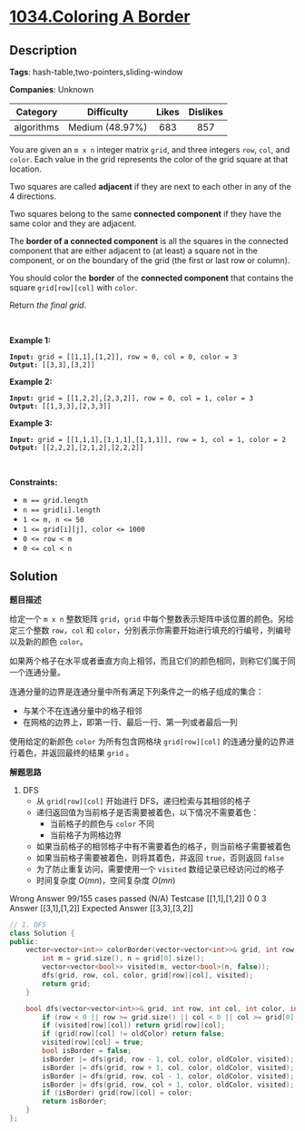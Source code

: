 # [1034.Coloring A Border](https://leetcode.com/problems/coloring-a-border/description/)

## Description

**Tags**: hash-table,two-pointers,sliding-window

**Companies**: Unknown

|  Category  |   Difficulty    | Likes | Dislikes |
| :--------: | :-------------: | :---: | :------: |
| algorithms | Medium (48.97%) |  683  |   857    |

<p>You are given an <code>m x n</code> integer matrix <code>grid</code>, and three integers <code>row</code>, <code>col</code>, and <code>color</code>. Each value in the grid represents the color of the grid square at that location.</p>
<p>Two squares are called <strong>adjacent</strong> if they are next to each other in any of the 4 directions.</p>
<p>Two squares belong to the same <strong>connected component</strong> if they have the same color and they are adjacent.</p>
<p>The <strong>border of a connected component</strong> is all the squares in the connected component that are either adjacent to (at least) a square not in the component, or on the boundary of the grid (the first or last row or column).</p>
<p>You should color the <strong>border</strong> of the <strong>connected component</strong> that contains the square <code>grid[row][col]</code> with <code>color</code>.</p>
<p>Return <em>the final grid</em>.</p>
<p>&nbsp;</p>
<p><strong class="example">Example 1:</strong></p>
<pre><code><strong>Input:</strong> grid = [[1,1],[1,2]], row = 0, col = 0, color = 3
<strong>Output:</strong> [[3,3],[3,2]]</code></pre><p><strong class="example">Example 2:</strong></p>
<pre><code><strong>Input:</strong> grid = [[1,2,2],[2,3,2]], row = 0, col = 1, color = 3
<strong>Output:</strong> [[1,3,3],[2,3,3]]</code></pre><p><strong class="example">Example 3:</strong></p>
<pre><code><strong>Input:</strong> grid = [[1,1,1],[1,1,1],[1,1,1]], row = 1, col = 1, color = 2
<strong>Output:</strong> [[2,2,2],[2,1,2],[2,2,2]]</code></pre>
<p>&nbsp;</p>
<p><strong>Constraints:</strong></p>
<ul>
  <li><code>m == grid.length</code></li>
  <li><code>n == grid[i].length</code></li>
  <li><code>1 &lt;= m, n &lt;= 50</code></li>
  <li><code>1 &lt;= grid[i][j], color &lt;= 1000</code></li>
  <li><code>0 &lt;= row &lt; m</code></li>
  <li><code>0 &lt;= col &lt; n</code></li>
</ul>

## Solution

**题目描述**

给定一个 `m x n` 整数矩阵 `grid`，`grid` 中每个整数表示矩阵中该位置的颜色。另给定三个整数 `row`，`col` 和 `color`，分别表示你需要开始进行填充的行编号，列编号以及新的颜色 `color`。

如果两个格子在水平或者垂直方向上相邻，而且它们的颜色相同，则称它们属于同一个连通分量。

连通分量的边界是连通分量中所有满足下列条件之一的格子组成的集合：

- 与某个不在连通分量中的格子相邻
- 在网格的边界上，即第一行、最后一行、第一列或者最后一列

使用给定的新颜色 `color` 为所有包含网格块 `grid[row][col]` 的连通分量的边界进行着色，并返回最终的结果 `grid` 。

**解题思路**

1. DFS
   - 从 `grid[row][col]` 开始进行 DFS，递归检索与其相邻的格子
   - 递归返回值为当前格子是否需要被着色，以下情况不需要着色：
     - 当前格子的颜色与 `color` 不同
     - 当前格子为网格边界
   - 如果当前格子的相邻格子中有不需要着色的格子，则当前格子需要被着色
   - 如果当前格子需要被着色，则将其着色，并返回 `true`，否则返回 `false`
   - 为了防止重复访问，需要使用一个 `visited` 数组记录已经访问过的格子
   - 时间复杂度 $O(mn)$，空间复杂度 $O(mn)$

Wrong Answer
99/155 cases passed (N/A)
Testcase
[[1,1],[1,2]]
0
0
3
Answer
[[3,1],[1,2]]
Expected Answer
[[3,3],[3,2]]

```cpp
// 1. DFS
class Solution {
public:
    vector<vector<int>> colorBorder(vector<vector<int>>& grid, int row, int col, int color) {
        int m = grid.size(), n = grid[0].size();
        vector<vector<bool>> visited(m, vector<bool>(n, false));
        dfs(grid, row, col, color, grid[row][col], visited);
        return grid;
    }

    bool dfs(vector<vector<int>>& grid, int row, int col, int color, int oldColor, vector<vector<bool>>& visited) {
        if (row < 0 || row >= grid.size() || col < 0 || col >= grid[0].size()) return false;
        if (visited[row][col]) return grid[row][col];
        if (grid[row][col] != oldColor) return false;
        visited[row][col] = true;
        bool isBorder = false;
        isBorder |= dfs(grid, row - 1, col, color, oldColor, visited);
        isBorder |= dfs(grid, row + 1, col, color, oldColor, visited);
        isBorder |= dfs(grid, row, col - 1, color, oldColor, visited);
        isBorder |= dfs(grid, row, col + 1, color, oldColor, visited);
        if (isBorder) grid[row][col] = color;
        return isBorder;
    }
};
```
```
